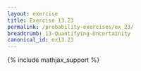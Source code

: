 ```yaml
---
layout: exercise
title: Exercise 13.23
permalink: /probability-exercises/ex_23/
breadcrumb: 13-Quantifying-Uncertainity
canonical_id: ex13.23
---
```


{% include mathjax_support %}
